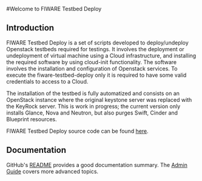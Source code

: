 #<a name="top"></a>Welcome to FIWARE Testbed Deploy

## Introduction

FIWARE Testbed Deploy is a set of scripts developed to deploy/undeploy Openstack testbeds required for testings. It involves the deployment or undeployment of virtual machine using a Cloud infrastructure, and installing the required  software by using cloud-init functionality. The software involves the installation and configuration of Openstack services. To execute the fiware-testbed-deploy only it is required to have some valid credentials to access to a Cloud.

The installation of the testbed is fully automatized and consists on an OpenStack instance where the original keystone server was replaced with the KeyRock server. This is work in progress; the current version only installs Glance, Nova and Neutron, but also purges Swift, Cinder and Blueprint resources.

FIWARE Testbed Deploy source code can be found [here](https://github.com/telefonicaid/fiware-testbed-deploy.git).


## Documentation

GitHub's [README](../README.md) provides a good documentation summary.
The [Admin Guide](admin.md) covers more advanced topics.

